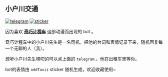 ## 小户川交通
[![telegram](https://img.shields.io/badge/telegram-odd__taxi__bot-blueviolet)](https://t.me/odd_taxi_bot) [![sticker](https://img.shields.io/badge/sticker-oddTaxii-ff69b4)](https://t.me/addstickers/oddTaxii)

因为喜欢 [**奇巧计程车**](https://movie.douban.com/subject/35332568/) 这部动漫而出现的 bot 。

奇巧计程车中的小户川先生是一名司机。把他的台词和表情记录下来，随机回复每一个无聊的人（我）。

想听小户川先生唠叨的可以点上面的 `telegram` 。他在出租车里等你。

bot的表情由 `oddTaxii` sticker 随机生成，欢迎收藏使用~
